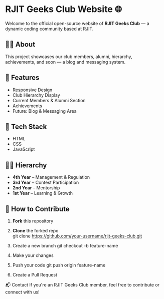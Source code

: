 # RJIT Geeks Club Website 🌐

Welcome to the official open-source website of **RJIT Geeks Club** — a dynamic coding community based at RJIT.

## 👨‍💻 About
This project showcases our club members, alumni, hierarchy, achievements, and soon — a blog and messaging system.

## 📁 Features
- Responsive Design
- Club Hierarchy Display
- Current Members & Alumni Section
- Achievements
- Future: Blog & Messaging Area

## 🚀 Tech Stack
- HTML
- CSS
- JavaScript

## 🧑‍🎓 Hierarchy
- **4th Year** – Management & Regulation
- **3rd Year** – Contest Participation
- **2nd Year** – Mentorship
- **1st Year** – Learning & Growth

## 🤝 How to Contribute

1. **Fork** this repository
 
2. **Clone** the forked repo  
   git clone https://github.com/your-username/rjit-geeks-club.git
   
3. Create a new branch
  git checkout -b feature-name
4. Make your changes
5. Push your code
   git push origin feature-name
6. Create a Pull Request

📬 Contact
If you're an RJIT Geeks Club member, feel free to contribute or connect with us!


